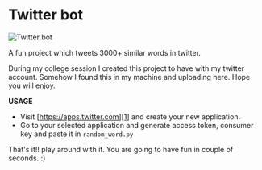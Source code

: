 # Twitter bot

![Twitter bot][1]


  [1]: https://i.stack.imgur.com/ccGXq.png

A fun project which tweets 3000+ similar words in twitter. 

During my college session I created this project to have with my twitter account. Somehow I found this in my machine and uploading here. Hope you will enjoy.

**USAGE**

 - Visit [https://apps.twitter.com][1] and create your new application.
 - Go to your selected application and generate access token, consumer key and paste it in `random_word.py`

That's it!! play around with it. You are going to have fun in couple of seconds. :)

  [1]: https://apps.twitter.com
